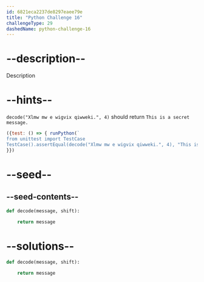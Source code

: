 ```yaml
---
id: 6821eca2237de8297eaee79e
title: "Python Challenge 16"
challengeType: 29
dashedName: python-challenge-16
---
```


# --description--

Description

# --hints--

`decode("Xlmw mw e wigvix qiwweki.", 4)` should return `This is a secret message.`

```js
({test: () => { runPython(`
from unittest import TestCase
TestCase().assertEqual(decode("Xlmw mw e wigvix qiwweki.", 4), "This is a secret message.")`)
}})
```

# --seed--

## --seed-contents--

```py
def decode(message, shift):

    return message
```

# --solutions--

```py
def decode(message, shift):

    return message
```
